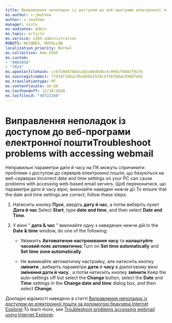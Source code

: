 ```yaml
---
title: Виправлення неполадок із доступом до веб-програми електронної пошти
ms.author: v-jmathew
author: v-jmathew
manager: scotv
ms.audience: Admin
ms.topic: article
ms.service: o365-administration
ROBOTS: NOINDEX, NOFOLLOW
localization_priority: Normal
ms.collection: Adm_O365
ms.custom:
- "9003958"
- "7014"
ms.openlocfilehash: cc6fd9d874bb1a02a98d6d6c4c9991f0b02f91fb
ms.sourcegitcommit: 77d16f186ac95e85be2528c4756f0dac9368fe92
ms.translationtype: MT
ms.contentlocale: uk-UA
ms.lasthandoff: 12/18/2020
ms.locfileid: "49722168"
---
```

# <a name="troubleshoot-problems-with-accessing-webmail"></a><span data-ttu-id="d43eb-102">Виправлення неполадок із доступом до веб-програми електронної пошти</span><span class="sxs-lookup"><span data-stu-id="d43eb-102">Troubleshoot problems with accessing webmail</span></span>

<span data-ttu-id="d43eb-103">Неправильні параметри дати й часу на ПК можуть спричинити проблеми з доступом до серверів електронної пошти, що базуються на веб-серверах.</span><span class="sxs-lookup"><span data-stu-id="d43eb-103">Incorrect date and time settings on your PC can cause problems with accessing web-based email servers.</span></span> <span data-ttu-id="d43eb-104">Щоб переконатися, що параметри дати й часу вірні, виконайте наведені нижче дії.</span><span class="sxs-lookup"><span data-stu-id="d43eb-104">To ensure that the date and time settings are correct, follow these steps:</span></span>

1. <span data-ttu-id="d43eb-105">Натисніть кнопку **Пуск**, введіть **дату й час**, а потім виберіть пункт **Дата й час**.</span><span class="sxs-lookup"><span data-stu-id="d43eb-105">Select **Start**, type **date and time**, and then select **Date and Time**.</span></span>
2. <span data-ttu-id="d43eb-106">У вікні " **дата & час** " виконайте одну з наведених нижче дій.</span><span class="sxs-lookup"><span data-stu-id="d43eb-106">In the **Date & time** window, do one of the following:</span></span>

    - <span data-ttu-id="d43eb-107">Увімкніть **Автоматичне настроювання часу** та **налаштуйте часовий пояс автоматично**.</span><span class="sxs-lookup"><span data-stu-id="d43eb-107">Turn on **Set time automatically** and **Set time zone automatically**.</span></span>

    - <span data-ttu-id="d43eb-108">Не вимикайте автоматичну настройку, але натисніть кнопку **змінити** , виберіть параметри **дати** й **часу** в діалоговому вікні **змінення дати й часу** , а потім натисніть кнопку **змінити**.</span><span class="sxs-lookup"><span data-stu-id="d43eb-108">Keep the auto-settings off but select the **Change** button, select the **Date** and **Time** settings in the **Change date and time** dialog box, and then select **Change**.</span></span>

<span data-ttu-id="d43eb-109">Докладні відомості наведено в статті [Виправлення неполадок із доступом до електронної пошти за допомогою браузера Internet Explorer](https://go.microsoft.com/fwlink/?linkid=2139414).</span><span class="sxs-lookup"><span data-stu-id="d43eb-109">To learn more, see [Troubleshoot problems accessing webmail using Internet Explorer](https://go.microsoft.com/fwlink/?linkid=2139414).</span></span>
